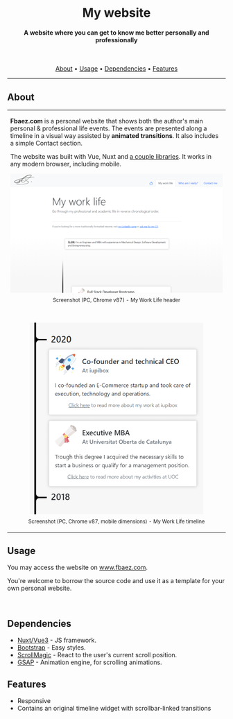 <h1 align="center">
  <br>My website
</h1>

<h4 align="center">A website where you can get to know me better personally and professionally</h4>

<br>
<p align="center">
  <a href="#about">About</a> •
  <a href="#usage">Usage</a> •
  <a href="#dependencies">Dependencies</a> •
  <a href="#features">Features</a>
</p>

---

## About

<table>
<tr>
<td>
  
**Fbaez.com** is a personal website that shows both the author's main personal & professional life events. The events are presented along a timeline in a visual way assisted by **animated transitions**. It also includes a simple Contact section.

The website was built with Vue, Nuxt and <a href="#dependencies">a couple libraries</a>. It works in any modern browser, including mobile.

<p align="center">
<img src="img/screenshot1.png"><br>
<sub>Screenshot (PC, Chrome v87) - My Work Life header</sub>
</p><br>

<p align="center">
<img src="img/screenshot2.png" width=400><br>
<sub>Screenshot (PC, Chrome v87, mobile dimensions) - My Work Life timeline</sub>
</p>

</td>
</tr>
</table>

## Usage

You may access the website on <a href="http://fbaez.com">www.fbaez.com</a>.

You're welcome to borrow the source code and use it as a template for your own personal website.

<br>

## Dependencies

* <a href="https://nuxt.com/">Nuxt/Vue3</a> - JS framework.
* <a href="https://getbootstrap.com/">Bootstrap</a> - Easy styles.
* <a href="http://scrollmagic.io/">ScrollMagic</a> - React to the user's current scroll position.
* <a href="https://greensock.com/gsap/">GSAP</a> - Animation engine, for scrolling animations.

## Features

* Responsive
* Contains an original timeline widget with scrollbar-linked transitions

